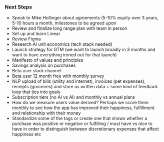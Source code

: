 ### Next Steps
- Speak to Mike Hollinger about agreements (5-10% equity over 3 years, 5-10 hours a month, milestones to be agreed upon
- Review and finalize long range plan with team in person
- Set up and learn Linear
- Review Figma
- Research AI unit economics (tech stack needed)
- Launch strategy for GTM (we want to launch broadly in 3 months and want to have everything ironed out for that launch)
- Manifesto of values and principles
- Savings analysis on purchases
- Beta user slack channel
- Beta user 12 month free with monthly survey 
- NLP upload of bills (utility and internet), invoices (pet expenses), receipts (groceries) and store as written data + some kind of feedback loop that ties into goals
- Subscription tiers (no AI vs AI) and monthly vs annual plans
- How do we measure users value derived? Perhaps we score them monthly to see how the app has improved their happiness, fulfillment and relationship with their money
- Standardize some of the tags or create one that shows whether a purchase was positive or negative or fulfilling / must have vs nice to have in order to distinguish between discretionary expenses that affect happiness etc